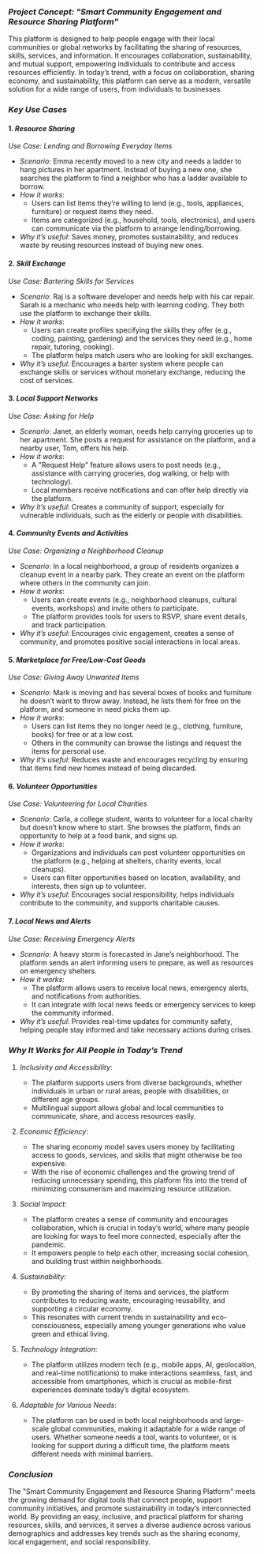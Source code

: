 ### *Project Concept: "Smart Community Engagement and Resource Sharing Platform"*

This platform is designed to help people engage with their local communities or global networks by facilitating the sharing of resources, skills, services, and information. It encourages collaboration, sustainability, and mutual support, empowering individuals to contribute and access resources efficiently. In today’s trend, with a focus on collaboration, sharing economy, and sustainability, this platform can serve as a modern, versatile solution for a wide range of users, from individuals to businesses.

### *Key Use Cases*

#### 1. *Resource Sharing*
   *Use Case: Lending and Borrowing Everyday Items*
   - *Scenario*: Emma recently moved to a new city and needs a ladder to hang pictures in her apartment. Instead of buying a new one, she searches the platform to find a neighbor who has a ladder available to borrow.
   - *How it works*: 
     - Users can list items they’re willing to lend (e.g., tools, appliances, furniture) or request items they need.
     - Items are categorized (e.g., household, tools, electronics), and users can communicate via the platform to arrange lending/borrowing.
   - *Why it’s useful*: Saves money, promotes sustainability, and reduces waste by reusing resources instead of buying new ones.

#### 2. *Skill Exchange*
   *Use Case: Bartering Skills for Services*
   - *Scenario*: Raj is a software developer and needs help with his car repair. Sarah is a mechanic who needs help with learning coding. They both use the platform to exchange their skills.
   - *How it works*:
     - Users can create profiles specifying the skills they offer (e.g., coding, painting, gardening) and the services they need (e.g., home repair, tutoring, cooking).
     - The platform helps match users who are looking for skill exchanges.
   - *Why it’s useful*: Encourages a barter system where people can exchange skills or services without monetary exchange, reducing the cost of services.

#### 3. *Local Support Networks*
   *Use Case: Asking for Help*
   - *Scenario*: Janet, an elderly woman, needs help carrying groceries up to her apartment. She posts a request for assistance on the platform, and a nearby user, Tom, offers his help.
   - *How it works*:
     - A "Request Help" feature allows users to post needs (e.g., assistance with carrying groceries, dog walking, or help with technology).
     - Local members receive notifications and can offer help directly via the platform.
   - *Why it’s useful*: Creates a community of support, especially for vulnerable individuals, such as the elderly or people with disabilities.

#### 4. *Community Events and Activities*
   *Use Case: Organizing a Neighborhood Cleanup*
   - *Scenario*: In a local neighborhood, a group of residents organizes a cleanup event in a nearby park. They create an event on the platform where others in the community can join.
   - *How it works*:
     - Users can create events (e.g., neighborhood cleanups, cultural events, workshops) and invite others to participate.
     - The platform provides tools for users to RSVP, share event details, and track participation.
   - *Why it’s useful*: Encourages civic engagement, creates a sense of community, and promotes positive social interactions in local areas.

#### 5. *Marketplace for Free/Low-Cost Goods*
   *Use Case: Giving Away Unwanted Items*
   - *Scenario*: Mark is moving and has several boxes of books and furniture he doesn’t want to throw away. Instead, he lists them for free on the platform, and someone in need picks them up.
   - *How it works*:
     - Users can list items they no longer need (e.g., clothing, furniture, books) for free or at a low cost.
     - Others in the community can browse the listings and request the items for personal use.
   - *Why it’s useful*: Reduces waste and encourages recycling by ensuring that items find new homes instead of being discarded.

#### 6. *Volunteer Opportunities*
   *Use Case: Volunteering for Local Charities*
   - *Scenario*: Carla, a college student, wants to volunteer for a local charity but doesn’t know where to start. She browses the platform, finds an opportunity to help at a food bank, and signs up.
   - *How it works*:
     - Organizations and individuals can post volunteer opportunities on the platform (e.g., helping at shelters, charity events, local cleanups).
     - Users can filter opportunities based on location, availability, and interests, then sign up to volunteer.
   - *Why it’s useful*: Encourages social responsibility, helps individuals contribute to the community, and supports charitable causes.

#### 7. *Local News and Alerts*
   *Use Case: Receiving Emergency Alerts*
   - *Scenario*: A heavy storm is forecasted in Jane’s neighborhood. The platform sends an alert informing users to prepare, as well as resources on emergency shelters.
   - *How it works*:
     - The platform allows users to receive local news, emergency alerts, and notifications from authorities.
     - It can integrate with local news feeds or emergency services to keep the community informed.
   - *Why it’s useful*: Provides real-time updates for community safety, helping people stay informed and take necessary actions during crises.

### *Why It Works for All People in Today’s Trend*

1. *Inclusivity and Accessibility*:
   - The platform supports users from diverse backgrounds, whether individuals in urban or rural areas, people with disabilities, or different age groups.
   - Multilingual support allows global and local communities to communicate, share, and access resources easily.

2. *Economic Efficiency*:
   - The sharing economy model saves users money by facilitating access to goods, services, and skills that might otherwise be too expensive. 
   - With the rise of economic challenges and the growing trend of reducing unnecessary spending, this platform fits into the trend of minimizing consumerism and maximizing resource utilization.

3. *Social Impact*:
   - The platform creates a sense of community and encourages collaboration, which is crucial in today’s world, where many people are looking for ways to feel more connected, especially after the pandemic.
   - It empowers people to help each other, increasing social cohesion, and building trust within neighborhoods.

4. *Sustainability*:
   - By promoting the sharing of items and services, the platform contributes to reducing waste, encouraging reusability, and supporting a circular economy.
   - This resonates with current trends in sustainability and eco-consciousness, especially among younger generations who value green and ethical living.

5. *Technology Integration*:
   - The platform utilizes modern tech (e.g., mobile apps, AI, geolocation, and real-time notifications) to make interactions seamless, fast, and accessible from smartphones, which is crucial as mobile-first experiences dominate today’s digital ecosystem.

6. *Adaptable for Various Needs*:
   - The platform can be used in both local neighborhoods and large-scale global communities, making it adaptable for a wide range of users. Whether someone needs a tool, wants to volunteer, or is looking for support during a difficult time, the platform meets different needs with minimal barriers.

### *Conclusion*
The "Smart Community Engagement and Resource Sharing Platform" meets the growing demand for digital tools that connect people, support community initiatives, and promote sustainability in today’s interconnected world. By providing an easy, inclusive, and practical platform for sharing resources, skills, and services, it serves a diverse audience across various demographics and addresses key trends such as the sharing economy, local engagement, and social responsibility.